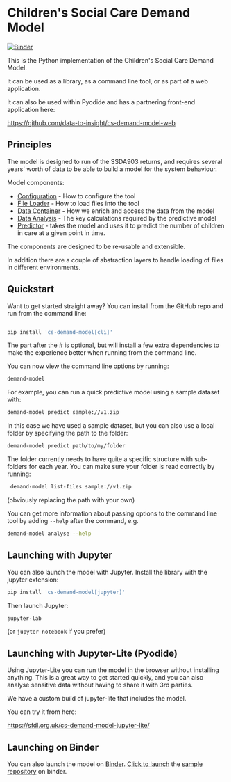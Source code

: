 # Children's Social Care Demand Model

[![Binder](https://mybinder.org/badge_logo.svg)][launch]

This is the Python implementation of the Children's Social Care Demand Model.

It can be used as a library, as a command line tool, or as part of a web application. 

It can also be used within Pyodide and has a partnering front-end application here: 

https://github.com/data-to-insight/cs-demand-model-web

## Principles

The model is designed to run of the SSDA903 returns, and requires several years' worth of 
data to be able to build a model for the system behaviour. 

Model components:

* [Configuration](./docs/configuration.ipynb) - How to configure the tool
* [File Loader](./docs/file-loader.ipynb) - How to load files into the tool
* [Data Container](./docs/data-container.ipynb) - How we enrich and access the data from the model
* [Data Analysis](./docs/data-analysis.ipynb) - The key calculations required by the predictive model
* [Predictor](./docs/predict.ipynb) - takes the model and uses it to predict the number of children in care at a given point in time.

The components are designed to be re-usable and extensible. 

In addition there are a couple of abstraction layers to handle loading of files in different environments. 

## Quickstart

Want to get started straight away? You can install from the GitHub repo and run from the command line:

```bash

pip install 'cs-demand-model[cli]'

```

The part after the # is optional, but will install a few extra dependencies to make the experience better when 
running from the command line.

You can now view the command line options by running:

```bash
demand-model
````

For example, you can run a quick predictive model using a sample dataset with:

```bash
demand-model predict sample://v1.zip
```

In this case we have used a sample dataset, but you can also use a local folder by specifying the path to the folder:

```bash
demand-model predict path/to/my/folder
```

The folder currently needs to have quite a specific structure with sub-folders for each year. You can make
sure your folder is read correctly by running:

```bash
 demand-model list-files sample://v1.zip 
```
(obviously replacing the path with your own)

You can get more information about passing options to the command line tool by adding `--help` after the command, e.g.

```bash
demand-model analyse --help
```

## Launching with Jupyter

You can also launch the model with Jupyter. Install the library with the jupyter extension:

```bash 
pip install 'cs-demand-model[jupyter]'
```

Then launch Jupyter:

```bash
jupyter-lab
```
(or `jupyter notebook` if you prefer)


## Launching with Jupyter-Lite (Pyodide)

Using Jupyter-Lite you can run the model in the browser without installing anything. This is a great way to get started quickly, and you can also analyse sensitive data without having to share it with 3rd parties.

We have a custom build of jupyter-lite that includes the model. 

You can try it from here:

https://sfdl.org.uk/cs-demand-model-jupyter-lite/


## Launching on Binder

You can also launch the model on [Binder][binder]. 
[Click to launch][launch] the [sample repository][sample-repo] on binder.


[launch]: https://mybinder.org/v2/gh/SocialFinanceDigitalLabs/cs-demand-model-binder/HEAD?labpath=start-here.ipynb
[binder]: https://mybinder.org
[sample-repo]: https://github.com/SocialFinanceDigitalLabs/cs-demand-model-binder
